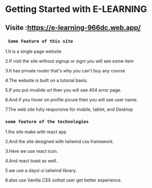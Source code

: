 # Getting Started with E-LEARNING 


## Visite :https://e-learning-966dc.web.app/



### ` Some Feature of this site`


1.It is a single page website 

2.If visit the site without signup or signi you will see some item 

3.It has private router that's why you can't buy any course

4.The website is built on a tutorial basis.

5.If you put invalide url then you will see 404 error page.

6.And if you hover on profile picure then you will see user name.

7.The web site fully responsive for mobile, tablet, and Desktop

### `some feature of the technologies `

1.the site make with react app

2.And the site designed with tailwind css framework.

3.Here we use react icon.

4.And react toast as well.

5.we use a daysi ui tailwind library.

6.also use Vanilla CSS sothat user get better experience.
